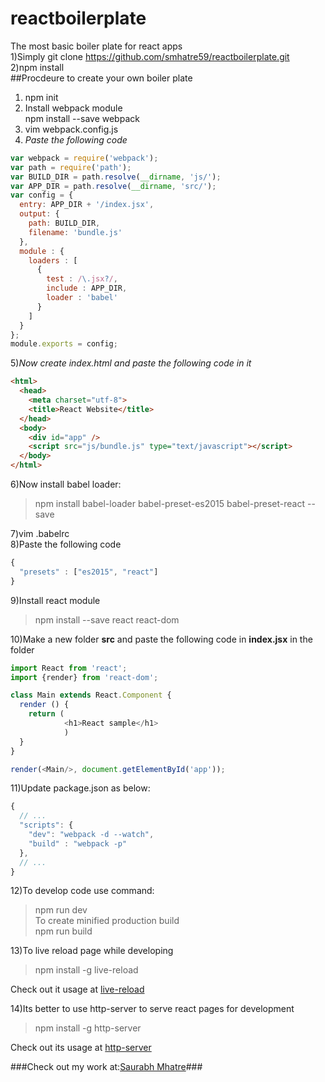 # reactboilerplate
The most basic boiler plate for react apps  
1)Simply git clone https://github.com/smhatre59/reactboilerplate.git    
2)npm install  
##Procdeure to create your own boiler plate  
1) npm init  
2) Install webpack module    
  npm install --save webpack      
3) vim webpack.config.js    
4) *Paste the following code*  
```javascript
var webpack = require('webpack');
var path = require('path');
var BUILD_DIR = path.resolve(__dirname, 'js/');
var APP_DIR = path.resolve(__dirname, 'src/');
var config = {
  entry: APP_DIR + '/index.jsx',
  output: {
    path: BUILD_DIR,
    filename: 'bundle.js'
  },
  module : {
    loaders : [
      {
        test : /\.jsx?/,
        include : APP_DIR,
        loader : 'babel'
      }
    ]
  }
};
module.exports = config;
```

5)*Now create index.html and paste the following code in it*
```html
<html>
  <head>
    <meta charset="utf-8">
    <title>React Website</title>
  </head>
  <body>
    <div id="app" />
    <script src="js/bundle.js" type="text/javascript"></script>
  </body>
</html>
```

6)Now install babel loader:  
>npm install babel-loader babel-preset-es2015 babel-preset-react --save

7)vim .babelrc  
8)Paste the following code  
```javascript
{
  "presets" : ["es2015", "react"]
}
```   
9)Install react module  
>npm install --save react react-dom  

10)Make a new folder **src** and paste the following code in **index.jsx** in the folder  
```javascript
import React from 'react';
import {render} from 'react-dom';

class Main extends React.Component {
  render () {
    return (
            <h1>React sample</h1>
            )
  }
}

render(<Main/>, document.getElementById('app'));

```

11)Update package.json as below:  
```javascript
{
  // ...
  "scripts": {
    "dev": "webpack -d --watch",
    "build" : "webpack -p"
  },
  // ...
}
```

12)To develop code use command:  
   >npm run dev  
   To create minified production build  
   >npm run build  

13)To live reload page while developing  
   >npm install -g live-reload  

Check out it usage at [live-reload](https://www.npmjs.com/package/live-reload)  

14)Its better to use http-server to serve react pages for development   
   >npm install -g http-server

Check out its usage at [http-server](https://www.npmjs.com/package/http-server)   

###Check out my work at:[Saurabh Mhatre](https://smhatre59.github.io/)###
